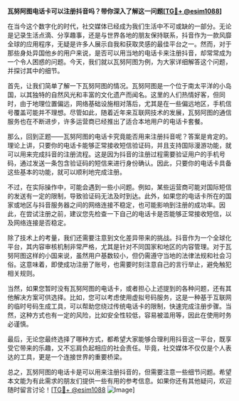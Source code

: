 **瓦努阿图电话卡可以注册抖音吗？带你深入了解这一问题[[TG💪+ @esim1088](https://t.me/s/esim1088)]**

在当今这个数字化的时代，社交媒体已经成为我们生活中不可或缺的一部分。无论是记录生活点滴、分享趣事，还是与世界各地的朋友保持联系，抖音作为一款风靡全球的应用程序，无疑是许多人展示自我和获取灵感的最佳平台之一。然而，对于那些身处异国他乡的用户来说，是否可以用当地的电话卡来注册抖音，却常常成为一个令人困惑的问题。今天，我们就以瓦努阿图为例，为大家详细解答这个问题，并探讨其中的细节。

首先，让我们简单了解一下瓦努阿图的情况。瓦努阿图是一个位于南太平洋的小岛国，以其独特的自然风光和丰富的文化遗产而闻名。这里的人们热情好客，但同时，由于地理位置偏远，网络基础设施相对落后，尤其是在一些偏远地区，手机信号覆盖可能并不理想。尽管如此，随着近年来互联网技术的发展，瓦努阿图的通信服务也在不断进步，许多运营商已经推出了适合本地用户的电话卡套餐。

那么，回到正题——瓦努阿图的电话卡究竟能否用来注册抖音呢？答案是肯定的。理论上讲，只要你的电话卡能够正常接收短信验证码，并且支持国际漫游功能，就可以用来完成抖音的注册流程。这是因为抖音的注册过程需要验证用户的手机号码，通过发送一条包含验证码的短信来进行身份确认。因此，只要你的电话卡具备这些基本的功能，就可以顺利地完成注册。

不过，在实际操作中，可能会遇到一些小问题。例如，某些运营商可能对国际短信的发送有一定的限制，导致验证码无法及时到达。此外，如果您的电话卡所在的国家或地区与抖音服务器之间的网络连接不稳定，也可能影响到注册的成功率。因此，在尝试注册之前，建议您先检查一下自己的电话卡是否能够正常接收短信，以及网络连接是否稳定。

除了技术上的考量，我们还需要注意到文化差异带来的挑战。抖音作为一个全球化平台，其内容审核机制非常严格，尤其是针对不同国家和地区的内容管理。对于瓦努阿图这样的小国来说，虽然用户基数较小，但仍需遵守当地的法律法规和社会习俗。这意味着，即使成功注册了账号，也需要时刻注意自己的言行举止，避免触犯相关规则。

当然，如果您暂时没有瓦努阿图的电话卡，或者担心上述提到的各种问题，还有其他解决方案可供选择。比如，您可以考虑使用虚拟号码服务，这是一种基于互联网的临时号码生成工具，可以帮助您绕过传统电话卡的限制，快速完成注册步骤。当然，这种方式也有一定的风险，比如安全性较低，容易被滥用等，因此在使用时务必谨慎。

最后，无论您最终选择了哪种方式，都希望大家能够合理利用抖音这一平台，既享受它带来的乐趣，又不忘肩负起相应的社会责任。毕竟，社交媒体不仅仅是个人表达的工具，更是一个连接世界的重要桥梁。

总之，瓦努阿图的电话卡是可以用来注册抖音的，但需要注意一些细节问题。希望本文能为有此需求的朋友们提供一些有用的参考信息。如果你还有其他疑问，欢迎随时留言讨论！[[TG💪+ @esim1088](https://t.me/s/esim1088) ![Image](https://i.postimg.cc/4NQfJmqS/Snipaste-2025-05-13-00-14-12.png)]